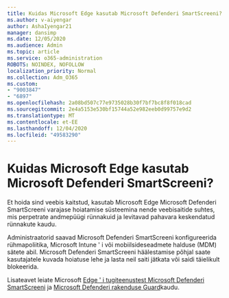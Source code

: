 ```yaml
---
title: Kuidas Microsoft Edge kasutab Microsoft Defenderi SmartScreeni?
ms.author: v-aiyengar
author: AshaIyengar21
manager: dansimp
ms.date: 12/05/2020
ms.audience: Admin
ms.topic: article
ms.service: o365-administration
ROBOTS: NOINDEX, NOFOLLOW
localization_priority: Normal
ms.collection: Adm_O365
ms.custom:
- "9003847"
- "6897"
ms.openlocfilehash: 2a08bd507c77e9735028b30f7bf7bc8f8f018cad
ms.sourcegitcommit: 2e4a5153e530bf15744a52e982eeb0d99757e9d2
ms.translationtype: MT
ms.contentlocale: et-EE
ms.lasthandoff: 12/04/2020
ms.locfileid: "49583290"
---
```

# <a name="how-microsoft-edge-uses-microsoft-defender-smartscreen"></a>Kuidas Microsoft Edge kasutab Microsoft Defenderi SmartScreeni?

Et hoida sind veebis kaitstud, kasutab Microsoft Edge Microsoft Defenderi SmartScreeni varajase hoiatamise süsteemina nende veebisaitide suhtes, mis perpetrate andmepüügi rünnakuid ja levitavad pahavara keskendatud rünnakute kaudu.

Administraatorid saavad Microsoft Defenderi SmartScreeni konfigureerida rühmapoliitika, Microsoft Intune ' i või mobiilsideseadmete halduse (MDM) sätete abil. Microsoft Defenderi SmartScreeni häälestamise põhjal saate kasutajatele kuvada hoiatuse lehe ja lasta neil saiti jätkata või saidi täielikult blokeerida.

Lisateavet leiate Microsoft [Edge ' i tugiteenustest Microsoft Defenderi SmartScreeni](https://go.microsoft.com/fwlink/?linkid=2133081) ja [Microsoft Defenderi rakenduse Guard](https://go.microsoft.com/fwlink/?linkid=2132839)kaudu.
